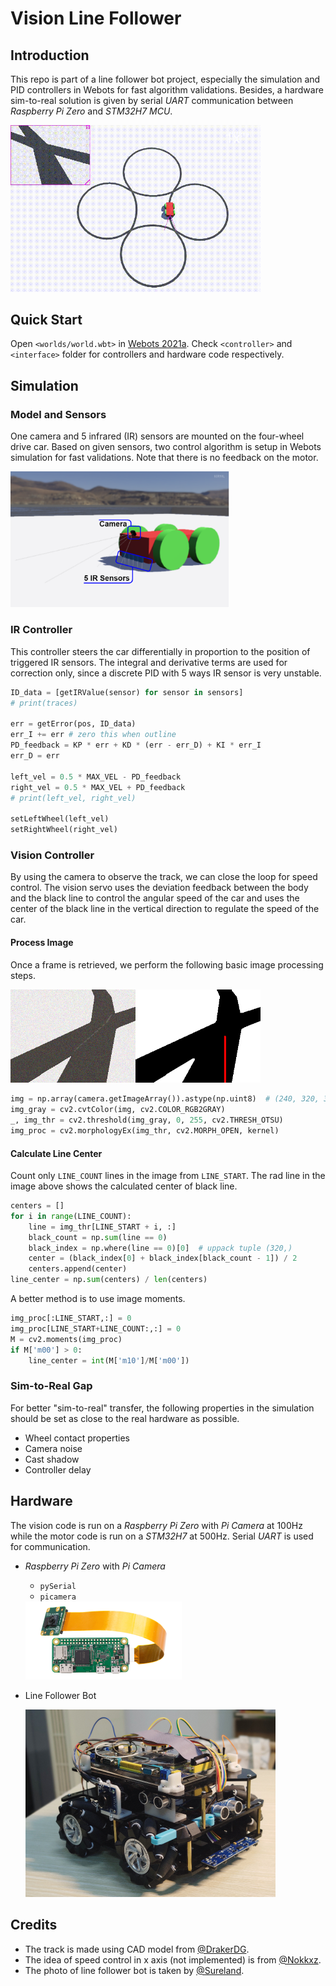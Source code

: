 # Vision Line Follower


## Introduction
This repo is part of a line follower bot project, especially the simulation and PID controllers in Webots for fast algorithm validations. Besides, a hardware sim-to-real solution is given by serial *UART* communication between *Raspberry Pi Zero* and *STM32H7 MCU*.

<img src="images/vision_fast.gif" width=400>

## Quick Start

Open `<worlds/world.wbt>` in [Webots 2021a](https://cyberbotics.com/). Check `<controller>` and `<interface>` folder for controllers and hardware code respectively.

## Simulation

### Model and Sensors
One camera and 5 infrared (IR) sensors are mounted on the four-wheel drive car. Based on given sensors, two control algorithm is setup in Webots simulation for fast validations. Note that there is no feedback on the motor.

<img src="images/readme.png" width=350>


### IR Controller
This controller steers the car differentially in proportion to the position of triggered IR sensors. The integral and derivative terms are used for correction only, since a discrete PID with 5 ways IR sensor is very unstable.

```python
ID_data = [getIRValue(sensor) for sensor in sensors]
# print(traces)

err = getError(pos, ID_data)
err_I += err # zero this when outline
PD_feedback = KP * err + KD * (err - err_D) + KI * err_I
err_D = err

left_vel = 0.5 * MAX_VEL - PD_feedback
right_vel = 0.5 * MAX_VEL + PD_feedback
# print(left_vel, right_vel)

setLeftWheel(left_vel)
setRightWheel(right_vel)
```
### Vision Controller

By using the camera to observe the track, we can close the loop for speed control. The vision servo uses the deviation feedback between the body and the black line to control the angular speed of the car and uses the center of the black line in the vertical direction to regulate the speed of the car.

#### Process Image
Once a frame is retrieved, we perform the following basic image processing steps.

<img src="images/img_proc.png" width=400>

```python
img = np.array(camera.getImageArray()).astype(np.uint8)  # (240, 320, 3)
img_gray = cv2.cvtColor(img, cv2.COLOR_RGB2GRAY)
_, img_thr = cv2.threshold(img_gray, 0, 255, cv2.THRESH_OTSU)
img_proc = cv2.morphologyEx(img_thr, cv2.MORPH_OPEN, kernel)
```

#### Calculate Line Center
Count only `LINE_COUNT` lines in the image from `LINE_START`. The rad line in the image above shows the calculated center of black line.

```python
centers = []
for i in range(LINE_COUNT):
    line = img_thr[LINE_START + i, :]
    black_count = np.sum(line == 0)
    black_index = np.where(line == 0)[0]  # uppack tuple (320,)
    center = (black_index[0] + black_index[black_count - 1]) / 2
    centers.append(center)
line_center = np.sum(centers) / len(centers)
```
A better method is to use image moments.

```python
img_proc[:LINE_START,:] = 0
img_proc[LINE_START+LINE_COUNT:,:] = 0
M = cv2.moments(img_proc)
if M['m00'] > 0:
    line_center = int(M['m10']/M['m00'])
```

### Sim-to-Real Gap

For better "sim-to-real" transfer, the following properties in the simulation should be set as close to the real hardware as possible.
- Wheel contact properties
- Camera noise
- Cast shadow
- Controller delay

## Hardware

The vision code is run on a *Raspberry Pi Zero* with *Pi Camera* at 100Hz while the motor code is run on a *STM32H7* at 500Hz. Serial *UART* is used for communication.
- *Raspberry Pi Zero* with *Pi Camera*
    - `pySerial`
    - `picamera`

     <img src="images/pi_zero_with_camera.png" width=250>

- Line Follower Bot

     <img src="images/robot.png" width=400>

## Credits
- The track is made using CAD model from [@DrakerDG](https://github.com/DrakerDG).
- The idea of speed control in x axis (not implemented) is from [@Nokkxz](https://github.com/Nokkxz).
- The photo of line follower bot is taken by [@Sureland](https://github.com/Sureland).
